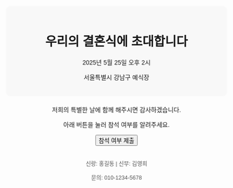 <!DOCTYPE html>
<html lang="ko">
<head>
    <meta charset="UTF-8">
    <meta name="viewport" content="width=device-width, initial-scale=1.0">
    <title>우리의 결혼식에 초대합니다</title>
    <style>
        body {
            font-family: Arial, sans-serif;
            text-align: center;
            padding: 20px;
        }
        .container {
            max-width: 600px;
            margin: auto;
        }
        .header {
            background-color: #f8f8f8;
            padding: 20px;
            border-radius: 10px;
        }
        .content {
            margin-top: 20px;
        }
        .footer {
            margin-top: 30px;
            font-size: 0.9em;
            color: #555;
        }
    </style>
</head>
<body>
    <div class="container">
        <div class="header">
            <h1>우리의 결혼식에 초대합니다</h1>
            <p>2025년 5월 25일 오후 2시</p>
            <p>서울특별시 강남구 예식장</p>
        </div>
        <div class="content">
            <p>저희의 특별한 날에 함께 해주시면 감사하겠습니다.</p>
            <p>아래 버튼을 눌러 참석 여부를 알려주세요.</p>
            <button onclick="alert('참석 여부가 제출되었습니다. 감사합니다!')">참석 여부 제출</button>
        </div>
        <div class="footer">
            <p>신랑: 홍길동 | 신부: 김영희</p>
            <p>문의: 010-1234-5678</p>
        </div>
    </div>
</body>
</html>
